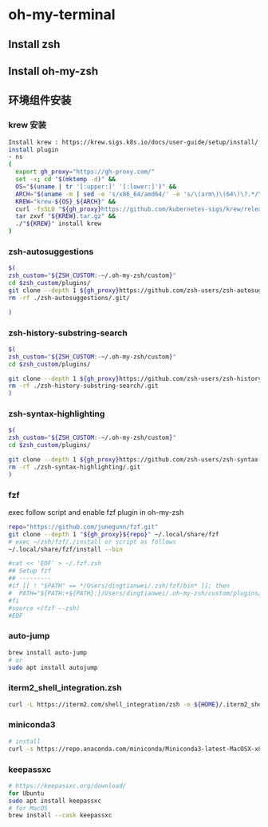 # oh-my-terminal


## Install zsh


## Install oh-my-zsh


## 环境组件安装

### krew 安装
```bash
Install krew : https://krew.sigs.k8s.io/docs/user-guide/setup/install/
install plugin
- ns
(
  export gh_proxy="https://gh-proxy.com/"
  set -x; cd "$(mktemp -d)" &&
  OS="$(uname | tr '[:upper:]' '[:lower:]')" &&
  ARCH="$(uname -m | sed -e 's/x86_64/amd64/' -e 's/\(arm\)\(64\)\?.*/\1\2/' -e 's/aarch64$/arm64/')" &&
  KREW="krew-${OS}_${ARCH}" &&
  curl -fsSLO "${gh_proxy}https://github.com/kubernetes-sigs/krew/releases/latest/download/${KREW}.tar.gz" &&
  tar zxvf "${KREW}.tar.gz" &&
  ./"${KREW}" install krew
)
```

### zsh-autosuggestions
```bash
$(
zsh_custom="${ZSH_CUSTOM:-~/.oh-my-zsh/custom}"
cd $zsh_custom/plugins/
git clone --depth 1 ${gh_proxy}https://github.com/zsh-users/zsh-autosuggestions
rm -rf ./zsh-autosuggestions/.git/

)
```

### zsh-history-substring-search
```bash
$(
zsh_custom="${ZSH_CUSTOM:-~/.oh-my-zsh/custom}"
cd $zsh_custom/plugins/

git clone --depth 1 ${gh_proxy}https://github.com/zsh-users/zsh-history-substring-search
rm -rf ./zsh-history-substring-search/.git
)
```

### zsh-syntax-highlighting
```bash
$(
zsh_custom="${ZSH_CUSTOM:-~/.oh-my-zsh/custom}"
cd $zsh_custom/plugins/

git clone --depth 1 ${gh_proxy}https://github.com/zsh-users/zsh-syntax-highlighting
rm -rf ./zsh-syntax-highlighting/.git 
)

```

### fzf

exec follow script and enable fzf plugin in oh-my-zsh
```bash
repo="https://github.com/junegunn/fzf.git"
git clone --depth 1 "${gh_proxy}${repo}" ~/.local/share/fzf
# exec ~/zsh/fzf/./install or script as follows
~/.local/share/fzf/install --bin

#cat << 'EOF' > ~/.fzf.zsh
## Setup fzf
## ---------
#if [[ ! "$PATH" == */Users/dingtianwei/.zsh/fzf/bin* ]]; then
#  PATH="${PATH:+${PATH}:}/Users/dingtianwei/.oh-my-zsh/custom/plugins/fzf/bin"
#fi
#source <(fzf --zsh)
#EOF
```

###  auto-jump

```bash
brew install auto-jump
# or 
sudo apt install autojump
```

###  iterm2_shell_integration.zsh

```bash
curl -L https://iterm2.com/shell_integration/zsh -o ${HOME}/.iterm2_shell_integration.zsh
```

### miniconda3

```bash
# install 
curl -s https://repo.anaconda.com/miniconda/Miniconda3-latest-MacOSX-x86_64.sh 
```

### keepassxc

```bash
# https://keepassxc.org/download/
for Ubuntu
sudo apt install keepassxc
# for MacOS
brew install --cask keepassxc

```